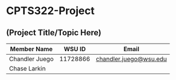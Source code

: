 # CPTS322-Project

## (Project Title/Topic Here)

| Member Name | WSU ID | Email |
|----------|----------|----------|
| Chandler Juego | 11728866 | chandler.juego@wsu.edu |
| Chase Larkin |  | |